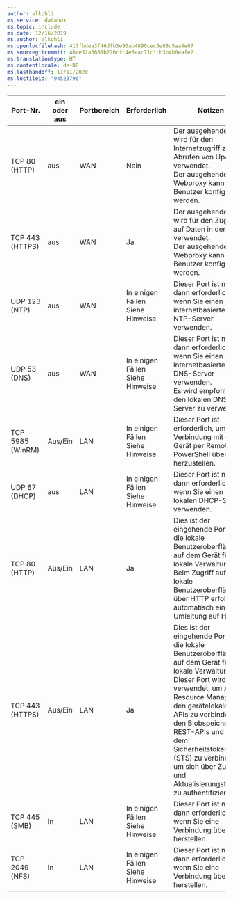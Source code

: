 ```yaml
---
author: alkohli
ms.service: databox
ms.topic: include
ms.date: 12/16/2019
ms.author: alkohli
ms.openlocfilehash: 417fbdea3f46dfb3e90ab4890cec5e88c5aa4e07
ms.sourcegitcommit: 4bee52a3601b226cfc4e6eac71c1cb3b4b0eafe2
ms.translationtype: HT
ms.contentlocale: de-DE
ms.lasthandoff: 11/11/2020
ms.locfileid: "94523796"
---
```

| Port-Nr.| ein oder aus | Portbereich| Erforderlich | Notizen |
|---------|-----------|-----------|----------|-------|
| TCP 80 (HTTP)|aus|WAN |Nein|Der ausgehende Port wird für den Internetzugriff zum Abrufen von Updates verwendet. <br>Der ausgehende Webproxy kann vom Benutzer konfiguriert werden. |
| TCP 443 (HTTPS)|aus|WAN|Ja|Der ausgehende Port wird für den Zugriff auf Daten in der Cloud verwendet.<br>Der ausgehende Webproxy kann vom Benutzer konfiguriert werden.|
| UDP 123 (NTP)|aus|WAN|In einigen Fällen<br>Siehe Hinweise|Dieser Port ist nur dann erforderlich, wenn Sie einen internetbasierten NTP-Server verwenden.  |   
| UDP 53 (DNS)|aus|WAN|In einigen Fällen<br>Siehe Hinweise|Dieser Port ist nur dann erforderlich, wenn Sie einen internetbasierten DNS-Server verwenden.<br>Es wird empfohlen, den lokalen DNS-Server zu verwenden. |
| TCP 5985 (WinRM)|Aus/Ein|LAN|In einigen Fällen<br>Siehe Hinweise|Dieser Port ist erforderlich, um eine Verbindung mit dem Gerät per Remote-PowerShell über HTTP herzustellen.  |
| UDP 67 (DHCP)|aus|LAN|In einigen Fällen<br>Siehe Hinweise|Dieser Port ist nur dann erforderlich, wenn Sie einen lokalen DHCP-Server verwenden.  |
| TCP 80 (HTTP)|Aus/Ein|LAN|Ja|Dies ist der eingehende Port für die lokale Benutzeroberfläche auf dem Gerät für die lokale Verwaltung. <br>Beim Zugriff auf die lokale Benutzeroberfläche über HTTP erfolgt automatisch eine Umleitung auf HTTPS.  |
| TCP 443 (HTTPS)|Aus/Ein|LAN|Ja|Dies ist der eingehende Port für die lokale Benutzeroberfläche auf dem Gerät für die lokale Verwaltung. Dieser Port wird auch verwendet, um Azure Resource Manager mit den gerätelokalen APIs zu verbinden, um den Blobspeicher über REST-APIs und mit dem Sicherheitstokendienst (STS) zu verbinden, um sich über Zugriffs- und Aktualisierungstoken zu authentifizieren.|
| TCP 445 (SMB)|In|LAN|In einigen Fällen<br>Siehe Hinweise|Dieser Port ist nur dann erforderlich, wenn Sie eine Verbindung über SMB herstellen. |
| TCP 2049 (NFS)|In|LAN|In einigen Fällen<br>Siehe Hinweise|Dieser Port ist nur dann erforderlich, wenn Sie eine Verbindung über NFS herstellen. |


